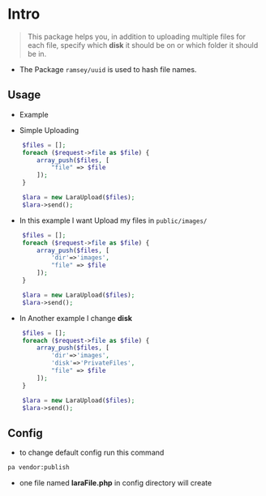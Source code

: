 # Intro
>This package helps you, in addition to uploading multiple files for each file, specify which **disk** it should be on or which folder it should be in.

- The Package `ramsey/uuid` is used to hash file names.

## Usage

* Example
- Simple Uploading
```php
    $files = [];
    foreach ($request->file as $file) {
        array_push($files, [
            "file" => $file
        ]);
    }

    $lara = new LaraUpload($files);
    $lara->send();
```
- In this example I want Upload my files in `public/images/`

```php
    $files = [];
    foreach ($request->file as $file) {
        array_push($files, [
            'dir'=>'images',
            "file" => $file
        ]);
    }

    $lara = new LaraUpload($files);
    $lara->send();
```
- In Another example I change **disk**

```php
    $files = [];
    foreach ($request->file as $file) {
        array_push($files, [
            'dir'=>'images',
            'disk'=>'PrivateFiles',
            "file" => $file
        ]);
    }

    $lara = new LaraUpload($files);
    $lara->send();
```

## Config
- to change default config run this command

```bash
pa vendor:publish
```
- one file named **laraFile.php** in config directory will create
